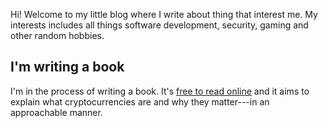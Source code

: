 Hi! Welcome to my little blog where I write about thing that interest me. My interests includes all things software development, security, gaming and other random hobbies.

## I'm writing a book

I'm in the process of writing a book. It's [free to read online][cryptobook] and it aims to explain what cryptocurrencies are and why they matter---in an approachable manner.

[cryptobook]: https://whycryptocurrencies.com/
